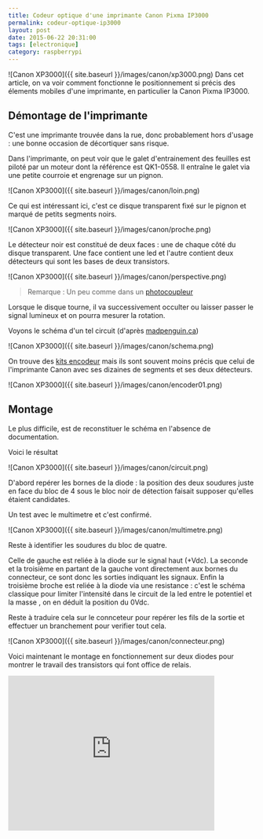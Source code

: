 ```yaml
---
title: Codeur optique d'une imprimante Canon Pixma IP3000
permalink: codeur-optique-ip3000
layout: post
date: 2015-06-22 20:31:00
tags: [electronique]
category: raspberrypi
---
```


![Canon XP3000]({{ site.baseurl }}/images/canon/xp3000.png)
Dans cet article, on va voir comment fonctionne le positionnement
si précis des élements mobiles d'une imprimante, en particulier
la Canon Pixma IP3000.


## Démontage de l'imprimante

C'est une imprimante trouvée dans la rue, donc probablement hors d'usage :
une bonne occasion de décortiquer sans risque.

Dans l'imprimante, on peut voir que le galet d'entrainement des feuilles est
piloté par un moteur dont la référence est QK1-0558.
Il entraîne le galet via une petite courroie et engrenage sur un pignon.

![Canon XP3000]({{ site.baseurl }}/images/canon/loin.png)

Ce qui est intéressant ici, c'est ce disque transparent fixé sur le pignon et
marqué de petits segments noirs.

![Canon XP3000]({{ site.baseurl }}/images/canon/proche.png)

Le détecteur noir est constitué de deux faces : une de chaque côté du disque
transparent. Une face contient une led et l'autre contient deux détecteurs
qui sont les bases de deux transistors.

![Canon XP3000]({{ site.baseurl }}/images/canon/perspective.png)


> Remarque : Un peu comme dans un [photocoupleur](https://fr.wikipedia.org/wiki/Photocoupleur)

Lorsque le disque tourne, il va successivement occulter ou laisser passer le
signal lumineux et on pourra mesurer la rotation.

Voyons le schéma d'un tel circuit (d'après [madpenguin.ca](http://madpenguin.ca/blog/2011/06/14/tutorial-use-an-old-inkjet-printer-to-learn-servo-motor-control-with-emc2-part-2-2/))

![Canon XP3000]({{ site.baseurl }}/images/canon/schema.png)

On trouve des
[kits encodeur](http://www.robotshop.com/eu/fr/kit-encodeur-simple-cytron.html)
mais ils sont souvent moins précis que celui de l'imprimante Canon avec ses
dizaines de segments et ses deux détecteurs.

![Canon XP3000]({{ site.baseurl }}/images/canon/encoder01.png)

## Montage


Le plus difficile, est de reconstituer le schéma en l'absence de documentation.

Voici le résultat

![Canon XP3000]({{ site.baseurl }}/images/canon/circuit.png)


D'abord repérer les bornes de la diode : la position des deux soudures juste en
face du bloc de 4 sous le bloc noir de détection faisait supposer qu'elles étaient candidates.

Un test avec le multimetre et c'est confirmé.

![Canon XP3000]({{ site.baseurl }}/images/canon/multimetre.png)

Reste à identifier les soudures du bloc de quatre.

Celle de gauche est reliée à la diode sur le signal haut (+Vdc). La seconde et
la troisième en partant de la gauche vont directement aux bornes du connecteur,
ce sont donc les sorties indiquant les signaux. Enfin la troisième broche est
reliée à la diode via une resistance : c'est le schéma classique pour limiter
l'intensité dans le circuit de la led entre le potentiel et la masse , on en
déduit la position du 0Vdc.

Reste à traduire cela sur le connceteur pour repérer les fils de la sortie et
effectuer un branchement pour verifier tout cela.


![Canon XP3000]({{ site.baseurl }}/images/canon/connecteur.png)

Voici maintenant le montage en fonctionnement sur deux diodes pour montrer le
travail des transistors qui font office de relais.

<iframe width="420" height="315" src="https://www.youtube.com/embed/es_ALAVdKMY" frameborder="0" allowfullscreen></iframe>




